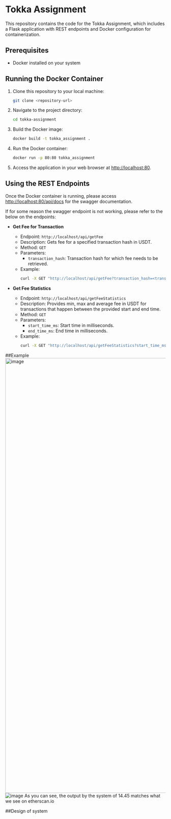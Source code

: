 # Tokka Assignment

This repository contains the code for the Tokka Assignment, which includes a Flask application with REST endpoints and Docker configuration for containerization.

## Prerequisites

- Docker installed on your system

## Running the Docker Container

1. Clone this repository to your local machine:

    ```bash
    git clone <repository-url>
    ```

2. Navigate to the project directory:

    ```bash
    cd tokka-assignment
    ```

3. Build the Docker image:

    ```bash
    docker build -t tokka_assignment .
    ```

4. Run the Docker container:

    ```bash
    docker run -p 80:80 tokka_assignment
    ```

5. Access the application in your web browser at [http://localhost:80](http://localhost:80).

## Using the REST Endpoints
Once the Docker container is running, please access [http://localhost:80/api/docs](http://localhost:80/api/docs) for the swagger documentation.

If for some reason the swagger endpoint is not working, please refer to the below on the endpoints:

- **Get Fee for Transaction**

    - Endpoint: `http://localhost/api/getFee`
    - Description: Gets fee for a specified transaction hash in USDT.
    - Method: `GET`
    - Parameters: 
        - `transaction_hash`: Transaction hash for which fee needs to be retrieved.
    - Example:
        ```bash
        curl -X GET "http://localhost/api/getFee?transaction_hash=<transaction_hash>"
        ```

- **Get Fee Statistics**

    - Endpoint: `http://localhost/api/getFeeStatistics`
    - Description: Provides min, max and average fee in USDT for transactions that happen between the provided start and end time.
    - Method: `GET`
    - Parameters: 
        - `start_time_ms`: Start time in milliseconds.
        - `end_time_ms`: End time in milliseconds.
    - Example:
        ```bash
        curl -X GET "http://localhost/api/getFeeStatistics?start_time_ms=<start_time_ms>&end_time_ms=<end_time_ms>"
        ```
##Example
<img width="1362" alt="image" src="https://github.com/alages97/tokka-assignment/assets/42828112/919dc983-7ea6-4a27-91dd-ac5df1dc7529">
![image](https://github.com/alages97/tokka-assignment/assets/42828112/ffa526e7-ba77-4bd3-be06-34360df09a89)
As you can see, the output by the system of 14.45 matches what we see on etherscan.io

##Design of system
